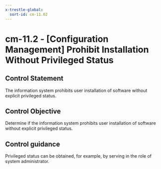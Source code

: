 ```yaml
---
x-trestle-global:
  sort-id: cm-11.02
---
```


# cm-11.2 - \[Configuration Management\] Prohibit Installation Without Privileged Status

## Control Statement

The information system prohibits user installation of software without explicit privileged status.

## Control Objective

Determine if the information system prohibits user installation of software without explicit privileged status.

## Control guidance

Privileged status can be obtained, for example, by serving in the role of system administrator.
